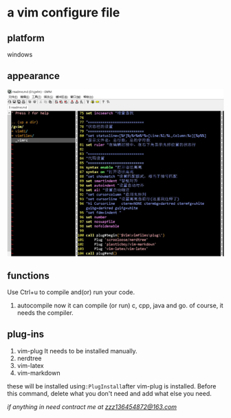 # a vim configure file

## platform

windows 

## appearance
![pict](https://github.com/zzz136454872/_vimrc/blob/master/appearance.jpg)

## functions 

Use Ctrl+u to compile and(or) run your code. 

1. autocompile
    now it can compile (or run) c, cpp, java and go. 
    of course, it needs the compiler. 

## plug-ins 
1. vim-plug 
    It needs to be installed manually. 
2. nerdtree
2. vim-latex
3. vim-markdown 

these will be installed using`:PlugInstall`after vim-plug is installed.
Before this command, delete what you don't need and add what else you need. 

*if anything in need contract me at [zzz136454872@163.com](zzz136454872@163.com)*

